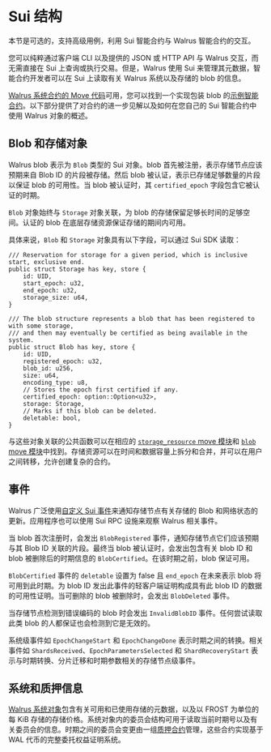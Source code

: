 # Sui 结构

本节是可选的，支持高级用例，利用 Sui 智能合约与 Walrus 智能合约的交互。

您可以纯粹通过客户端 CLI 以及提供的 JSON 或 HTTP API 与 Walrus 交互，而无需直接在 Sui 上查询或执行交易。但是，Walrus 使用 Sui 来管理其元数据，智能合约开发者可以在 Sui 上读取有关 Walrus 系统以及存储的 blob 的信息。

[Walrus 系统合约的 Move 代码](https://github.com/MystenLabs/walrus/tree/main/contracts)可用，您可以找到一个实现包装 blob 的[示例智能合约](https://github.com/MystenLabs/walrus/tree/main/docs/examples)。以下部分提供了对合约的进一步见解以及如何在您自己的 Sui 智能合约中使用 Walrus 对象的概述。

## Blob 和存储对象

Walrus blob 表示为 `Blob` 类型的 Sui 对象。blob 首先被注册，表示存储节点应该预期来自 Blob ID 的片段被存储。然后 blob 被认证，表示已存储足够数量的片段以保证 blob 的可用性。当 blob 被认证时，其 `certified_epoch` 字段包含它被认证的时期。

`Blob` 对象始终与 `Storage` 对象关联，为 blob 的存储保留足够长时间的足够空间。认证的 blob 在底层存储资源保证存储的期间内可用。

具体来说，`Blob` 和 `Storage` 对象具有以下字段，可以通过 Sui SDK 读取：

```move
/// Reservation for storage for a given period, which is inclusive start, exclusive end.
public struct Storage has key, store {
    id: UID,
    start_epoch: u32,
    end_epoch: u32,
    storage_size: u64,
}

/// The blob structure represents a blob that has been registered to with some storage,
/// and then may eventually be certified as being available in the system.
public struct Blob has key, store {
    id: UID,
    registered_epoch: u32,
    blob_id: u256,
    size: u64,
    encoding_type: u8,
    // Stores the epoch first certified if any.
    certified_epoch: option::Option<u32>,
    storage: Storage,
    // Marks if this blob can be deleted.
    deletable: bool,
}
```

与这些对象关联的公共函数可以在相应的 [`storage_resource` move 模块](https://github.com/MystenLabs/walrus/tree/main/contracts/walrus/sources/system/storage_resource.move)和 [`blob` move 模块](https://github.com/MystenLabs/walrus/tree/main/contracts/walrus/sources/system/blob.move)中找到。存储资源可以在时间和数据容量上拆分和合并，并可以在用户之间转移，允许创建复杂的合约。

## 事件

Walrus 广泛使用[自定义 Sui 事件](https://github.com/MystenLabs/walrus/blob/main/contracts/walrus/sources/system/events.move)来通知存储节点有关存储的 Blob 和网络状态的更新。应用程序也可以使用 Sui RPC 设施来观察 Walrus 相关事件。

当 blob 首次注册时，会发出 `BlobRegistered` 事件，通知存储节点它们应该预期与其 Blob ID 关联的片段。最终当 blob 被认证时，会发出包含有关 blob ID 和 blob 被删除后的时期信息的 `BlobCertified`。在该时期之前，blob 保证可用。

`BlobCertified` 事件的 `deletable` 设置为 false 且 `end_epoch` 在未来表示 blob 将可用到此时期。为 blob ID 发出此事件的轻客户端证明构成具有此 blob ID 的数据的可用性证明。当可删除的 blob 被删除时，会发出 `BlobDeleted` 事件。

当存储节点检测到错误编码的 blob 时会发出 `InvalidBlobID` 事件。任何尝试读取此类 blob 的人都保证也会检测到它是无效的。

系统级事件如 `EpochChangeStart` 和 `EpochChangeDone` 表示时期之间的转换。相关事件如 `ShardsReceived`、`EpochParametersSelected` 和 `ShardRecoveryStart` 表示与时期转换、分片迁移和时期参数相关的存储节点级事件。

## 系统和质押信息

[Walrus 系统对象](https://github.com/MystenLabs/walrus/blob/main/contracts/walrus/sources/system/system_state_inner.move)包含有关可用和已使用存储的元数据，以及以 FROST 为单位的每 KiB 存储的存储价格。系统对象内的委员会结构可用于读取当前时期号以及有关委员会的信息。时期之间的委员会变更由一组[质押合约](https://github.com/MystenLabs/walrus/tree/main/contracts/walrus/sources/staking)管理，这些合约实现基于 WAL 代币的完整委托权益证明系统。